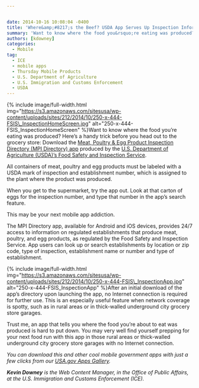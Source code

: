 ```yaml
---


date: 2014-10-16 10:08:04 -0400
title: 'Where&amp;#8217;s the Beef? USDA App Serves Up Inspection Information'
summary: 'Want to know where the food you&rsquo;re eating was produced? Here’sa handy trick before you head out to the grocery store\: Download the&nbsp;Meat, Poultry &amp;amp; Egg Product Inspection Directory (MPI Directory) app&nbsp;produced by the U.S. Department of Agriculture (USDA)’sFood Safety and Inspection Service. All containers of meat, poultry and egg'
authors: [kdowney]
categories:
  - Mobile
tag:
  - ICE
  - mobile apps
  - Thursday Mobile Products
  - U.S. Department of Agriculture
  - U.S. Immigration and Customs Enforcement
  - USDA
---
```



{% include image/full-width.html img="https://s3.amazonaws.com/sitesusa/wp-content/uploads/sites/212/2014/10/250-x-444-FSIS\_InspectionHomeScreen.jpg" alt="250-x-444-FSIS\_InspectionHomeScreen" %}Want to know where the food you’re eating was produced? Here’s a handy trick before you head out to the grocery store: Download the [Meat, Poultry & Egg Product Inspection Directory (MPI Directory) app](http://www.fsis.usda.gov/wps/portal/fsis/topics/inspection/mpi-directory) produced by the [U.S. Department of Agriculture (USDA)’s Food Safety and Inspection Service](http://www.fsis.usda.gov).

All containers of meat, poultry and egg products must be labeled with a USDA mark of inspection and establishment number, which is assigned to the plant where the product was produced.

When you get to the supermarket, try the app out. Look at that carton of eggs for the inspection number, and type that number in the app’s search feature.

This may be your next mobile app addiction.

The MPI Directory app, available for Android and iOS devices, provides 24/7 access to information on regulated establishments that produce meat, poultry, and egg products, as regulated by the Food Safety and Inspection Service. App users can look up or search establishments by location or zip code, type of inspection, establishment name or number and type of establishment.


{% include image/full-width.html img="https://s3.amazonaws.com/sitesusa/wp-content/uploads/sites/212/2014/10/250-x-444-FSIS\_InspectionApp.jpg" alt="250-x-444-FSIS\_InspectionApp" %}After an initial download of the app’s directory upon launching the app, no Internet connection is required for further use. This is an especially useful feature when network coverage is spotty, such as in rural areas or in thick-walled underground city grocery store garages.

Trust me, an app that tells you where the food you’re about to eat was produced is hard to put down. You may very well find yourself prepping for your next food run with this app in those rural areas or thick-walled underground city grocery store garages with no Internet connection.

_You can download this and other cool mobile government apps with just a few clicks from our [USA.gov Apps Gallery](http://apps.usa.gov/)._

_**Kevin Downey** is the Web Content Manager, in the Office of Public Affairs, at the U.S. Immigration and Customs Enforcement (ICE)._
